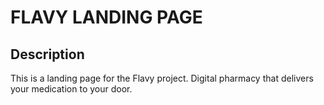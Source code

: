 # FLAVY LANDING PAGE

## Description

This is a landing page for the Flavy project. Digital pharmacy that delivers your medication to your door.

